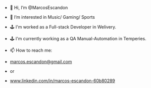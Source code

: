 - 👋 Hi, I’m @MarcosEscandon
- 👀 I’m interested in Music/ Gaming/ Sports

- 🕹  I'm worked as a Full-stack Developer in Welivery.
- 🕹  I'm currently working as a QA Manual-Automation in Temperies.

- 📫 How to reach me:
- marcos.escandon@gmail.com 
- or
- www.linkedin.com/in/marcos-escandon-60b80289

<!---
MarcosEscandon/MarcosEscandon is a ✨ special ✨ repository because its `README.md` (this file) appears on your GitHub profile.
You can click the Preview link to take a look at your changes.
--->
